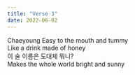 ```yaml
---
title: "Verse 3"
date: 2022-06-02
---
```

Chaeyoung
Easy to the mouth and tummy<br/>
Like a drink made of honey<br/>
이 술 이름은 도대체 뭐니?<br/>
Makes the whole world bright and sunny
